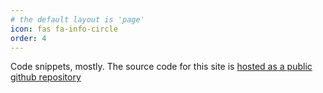 ```yaml
---
# the default layout is 'page'
icon: fas fa-info-circle
order: 4
---
```


Code snippets, mostly. The source code for this site is [hosted as a public github repository](https://github.com/victorelgersma/blog)

